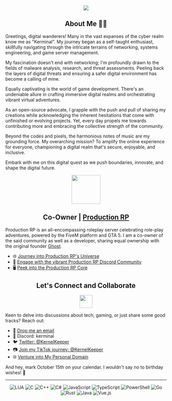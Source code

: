 <div align="center">
    <a href="https://github.com/yumiruuwu">
        <img src="https://readme-typing-svg.herokuapp.com?font=Source+Code+Pro&duration=2000&pause=1000&color=F78D27&center=true&vCenter=true&multiline=true&width=435&height=100&lines=Oh%2C+hi+there+%F0%9F%91%8B;Welcome+to+my+tech+universe"/>
    </a>
</div>

<div align="center">
    <h2>About Me 🧑‍💻</h2>
</div>

Greetings, digital wanderers! Many in the vast expanses of the cyber realm know me as "Kerminal". My journey began as a self-taught enthusiast, skillfully navigating through the intricate terrains of networking, systems engineering, and game server management.

My fascination doesn't end with networking; I'm profoundly drawn to the fields of malware analysis, research, and threat assessments. Peeling back the layers of digital threats and ensuring a safer digital environment has become a calling of mine.

Equally captivating is the world of game development. There's an undeniable allure in crafting immersive digital realms and orchestrating vibrant virtual adventures.

As an open-source advocate, I grapple with the push and pull of sharing my creations while acknowledging the inherent hesitations that come with unfinished or evolving projects. Yet, every day propels me towards contributing more and embracing the collective strength of the community.

Beyond the codes and pixels, the harmonious notes of music are my grounding force. My overarching mission? To amplify the online experience for everyone, championing a digital realm that's secure, enjoyable, and inclusive.

Embark with me on this digital quest as we push boundaries, innovate, and shape the digital future.

<div align="center">
    <a href="https://productionrp.org/">
        <img src="https://www.productionrp.org/assets/logo-IpLcXXlq.png" width="90px"/>
    </a>
</div>

<h2 align="center">Co-Owner | <a href="https://productionrp.org/">Production RP</a></h2>

Production RP is an all-encompassing roleplay server celebrating role-play adventures, powered by the FiveM platform and GTA 5. I am a co-owner of the said community as well as a developer, sharing equal ownership with the original founder [Ghost](https://github.com/GhostDaGhost).

- 🌐 [Journey into Production RP's Universe](https://productionrp.net/)
- 💬 [Engage with the vibrant Production RP Discord Community](https://discord.gg/productionrp)
- 🖥️ [Peek into the Production RP Core](https://core.productionrp.net)

<div align="center">
    <h2>Let's Connect and Collaborate</h2>
</div>

<p align="center">
    <img width="40" src="https://github.githubassets.com/images/mona-loading-default.gif">
</p>

Keen to delve into discussions about tech, gaming, or just share some good tracks? Reach out:

- 📧 [Drop me an email](mailto:contact@kerminal.net)
- 💬 Discord: kerminal
- 🐦 [Twitter: @KernelKeeper](https://twitter.com/KernelKeeper)
- 📷 [Join my TikTok journey: @KernelKeeper](https://www.tiktok.com/@KernelKeeper)
- 🌐 [Venture into My Personal Domain](http://kerminal.net)

And hey, mark October 15th on your calendar. I wouldn't say no to birthday wishes! 🎂

<div align="center"></div>

---

<p align="center">
  <img src="https://img.shields.io/badge/LUA-%232C2D72.svg?style=flat-square&logo=lua&logoColor=white" alt="LUA">
  <img src="https://img.shields.io/badge/C-%2300599C.svg?style=flat-square&logo=c&logoColor=white" alt="C">
  <img src="https://img.shields.io/badge/C++-%2300599C.svg?style=flat-square&logo=c%2B%2B&logoColor=white" alt="C++">
  <img src="https://img.shields.io/badge/C%23-%23239120.svg?style=flat-square&logo=c-sharp&logoColor=white" alt="C#">
  <img src="https://img.shields.io/badge/JavaScript-%23F7DF1E.svg?style=flat-square&logo=javascript&logoColor=black" alt="JavaScript">
  <img src="https://img.shields.io/badge/TypeScript-%23007ACC.svg?style=flat-square&logo=typescript&logoColor=white" alt="TypeScript">
  <img src="https://img.shields.io/badge/PowerShell-%235391FE.svg?style=flat-square&logo=powershell&logoColor=white" alt="PowerShell">
  <img src="https://img.shields.io/badge/Go-%2300ADD8.svg?style=flat-square&logo=go&logoColor=white" alt="Go">
  <img src="https://img.shields.io/badge/Rust-%23000000.svg?style=flat-square&logo=rust&logoColor=white" alt="Rust">
  <img src="https://img.shields.io/badge/Java-%23ED8B00.svg?style=flat-square&logo=java&logoColor=white" alt="Java">
  <img src="https://img.shields.io/badge/Vue.js-%234FC08D.svg?style=flat-square&logo=vue-dot-js&logoColor=white" alt="Vue.js">
</p>

</div>

